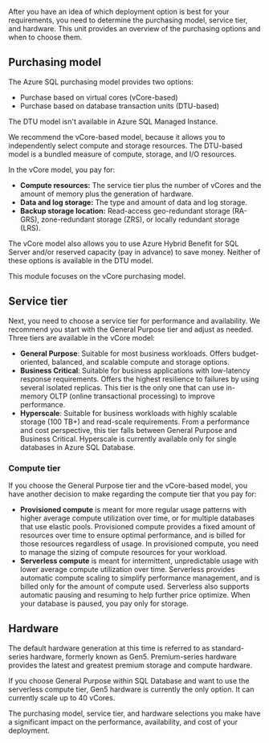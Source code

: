 After you have an idea of which deployment option is best for your requirements, you need to determine the purchasing model, service tier, and hardware. This unit provides an overview of the purchasing options and when to choose them.

## Purchasing model  

The Azure SQL purchasing model provides two options:

- Purchase based on virtual cores (vCore-based)
- Purchase based on database transaction units (DTU-based)

The DTU model isn't available in Azure SQL Managed Instance.  

We recommend the vCore-based model, because it allows you to independently select compute and storage resources. The DTU-based model is a bundled measure of compute, storage, and I/O resources.

In the vCore model, you pay for:  

- **Compute resources:** The service tier plus the number of vCores and the amount of memory plus the generation of hardware.
- **Data and log storage:** The type and amount of data and log storage.
- **Backup storage location:** Read-access geo-redundant storage (RA-GRS), zone-redundant storage (ZRS), or locally redundant storage (LRS).  

The vCore model also allows you to use Azure Hybrid Benefit for SQL Server and/or reserved capacity (pay in advance) to save money. Neither of these options is available in the DTU model.

This module focuses on the vCore purchasing model.  

## Service tier  

Next, you need to choose a service tier for performance and availability. We recommend you start with the General Purpose tier and adjust as needed. Three tiers are available in the vCore model:  

- **General Purpose**: Suitable for most business workloads. Offers budget-oriented, balanced, and scalable compute and storage options.  
- **Business Critical**: Suitable for business applications with low-latency response requirements. Offers the highest resilience to failures by using several isolated replicas. This tier is the only one that can use in-memory OLTP (online transactional processing) to improve performance.
- **Hyperscale**: Suitable for business workloads with highly scalable storage (100 TB+) and read-scale requirements. From a performance and cost perspective, this tier falls between General Purpose and Business Critical. Hyperscale is currently available only for single databases in Azure SQL Database.  

### Compute tier

If you choose the General Purpose tier and the vCore-based model, you have another decision to make regarding the compute tier that you pay for:

- **Provisioned compute** is meant for more regular usage patterns with higher average compute utilization over time, or for multiple databases that use elastic pools. Provisioned compute provides a fixed amount of resources over time to ensure optimal performance, and is billed for those resources regardless of usage. In provisioned compute, you need to manage the sizing of compute resources for your workload.
- **Serverless compute** is meant for intermittent, unpredictable usage with lower average compute utilization over time. Serverless provides automatic compute scaling to simplify performance management, and is billed only for the amount of compute used. Serverless also supports automatic pausing and resuming to help further price optimize. When your database is paused, you pay only for storage.  

## Hardware

The default hardware generation at this time is referred to as standard-series hardware, formerly known as Gen5. Premium-series hardware provides the latest and greatest premium storage and compute hardware.

If you choose General Purpose within SQL Database and want to use the serverless compute tier, Gen5 hardware is currently the only option. It can currently scale up to 40 vCores.  

The purchasing model, service tier, and hardware selections you make have a significant impact on the performance, availability, and cost of your deployment.
